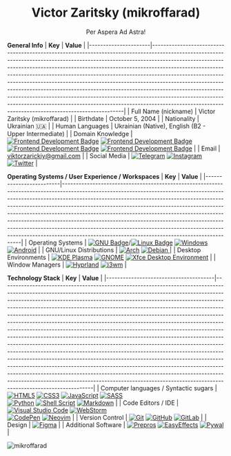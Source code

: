 <h1 align="center">Victor Zaritsky (mikroffarad)</h1>
<p align="center">Per Aspera Ad Astra!</p>
  
**General Info**
| **Key**              | **Value**                                                                                                                                                                                                                                                                                                                                                                                                                                                                                                                                                                                                                                                                                                          |
|----------------------|--------------------------------------------------------------------------------------------------------------------------------------------------------------------------------------------------------------------------------------------------------------------------------------------------------------------------------------------------------------------------------------------------------------------------------------------------------------------------------------------------------------------------------------------------------------------------------------------------------------------------------------------------------------------------------------------------------------------|
| Full Name (nickname) | Victor Zaritsky (mikroffarad)                                                                                                                                                                                                                                                                                                                                                                                                                                                                                                                                                                                                                                                                                      |
| Birthdate            | October 5, 2004                                                                                                                                                                                                                                                                                                                                                                                                                                                                                                                                                                                                                                                                                                    |
| Nationality          | Ukrainian 🇺🇦                                                                                                                                                                                                                                                                                                                                                                                                                                                                                                                                                                                                                                                                                                       |
| Human Languages      | Ukrainian (Native), English (B2 - Upper Intermediate)                                                                                                                                                                                                                                                                                                                                                                                                                                                                                                                                                                                                                                                              |
| Domain Knowledge     | [![Frontend Development Badge](https://img.shields.io/badge/-Frontend%20Development-01D277?style=for-the-badge&logoColor=white)](https://github.com/mikroffarad/mikroffarad) [![Frontend Development Badge](https://img.shields.io/badge/-Computer%20Science-5600FF?style=for-the-badge&logoColor=white)](https://github.com/mikroffarad/mikroffarad) <br> [![Frontend Development Badge](https://img.shields.io/badge/-Music%20Production-FF4314?style=for-the-badge&logoColor=white)](https://github.com/mikroffarad/mikroffarad)  [![Frontend Development Badge](https://img.shields.io/badge/-Eletrical%20Engineering-D0FF00?style=for-the-badge&logoColor=white)](https://github.com/mikroffarad/mikroffarad) |
| Email                | viktorzarickiy@gmail.com                                                                                                                                                                                                                                                                                                                                                                                                                                                                                                                                                                                                                                                                                           |
| Social Media         | [![Telegram](https://img.shields.io/badge/Telegram-2CA5E0?style=for-the-badge&logo=telegram&logoColor=white)](https://t.me/mikroffarad_perasperaadastra) [![Instagram](https://img.shields.io/badge/Instagram-%23E4405F.svg?style=for-the-badge&logo=Instagram&logoColor=white)](https://instagram.com/mikroffarad_perasperaadastra) [![Twitter](https://img.shields.io/badge/Twitter-%231DA1F2.svg?style=for-the-badge&logo=Twitter&logoColor=white)](https://twitter.com/mikroffarad)                                                                                                                                                                                                                            |

**Operating Systems / User Experience / Workspaces**
| **Key**                 | **Value**                                                                                                                                                                                                                                                                                                                                                                                                                                                                                                                                                                                                                       |
|-------------------------|---------------------------------------------------------------------------------------------------------------------------------------------------------------------------------------------------------------------------------------------------------------------------------------------------------------------------------------------------------------------------------------------------------------------------------------------------------------------------------------------------------------------------------------------------------------------------------------------------------------------------------|
| Operating Systems       | [![GNU Badge](https://img.shields.io/badge/-GNU-white?style=for-the-badge&logo=gnu&logoColor=black)](https://www.gnu.org/home.en.html)/[![Linux Badge](https://img.shields.io/badge/-Linux-FCC624?style=for-the-badge&logo=linux&logoColor=black)](https://www.kernel.org/) [![Windows](https://img.shields.io/badge/Windows-0078D6?style=for-the-badge&logo=windows&logoColor=white)](https://www.microsoft.com/en-us/windows)  [![Android](https://img.shields.io/badge/Android-3DDC84?style=for-the-badge&logo=android&logoColor=white)](https://source.android.com/)                                                        |
| GNU/Linux Distributions | [![Arch](https://img.shields.io/badge/Arch-1793D1?logo=arch-linux&logoColor=fff&style=for-the-badge)](https://archlinux.org/) [ ![Debian](https://img.shields.io/badge/Debian-D70A53?style=for-the-badge&logo=debian&logoColor=white)                                                                                                                                                                                                                                                                                                                                                                ](https://www.debian.org/) |
| Desktop Environments    | [![KDE Plasma](https://img.shields.io/badge/KDE%20Plasma-1d99f3?style=for-the-badge&logo=kde&logoColor=white)](https://kde.org/plasma-desktop/) [  ![GNOME](https://img.shields.io/badge/GNOME-white?style=for-the-badge&logo=gnome&logoColor=black)](https://www.gnome.org/) [  ![Xfce Desktop Environment](https://img.shields.io/badge/Xfce-0849ad?style=for-the-badge&logo=Xfce&logoColor=white)](https://www.xfce.org/)                                                                                                                                                                                                    |
| Window Managers         | [![Hyprland](https://img.shields.io/badge/Hyprland-4E518B?style=for-the-badge&logo=hyprland&logoColor=white)](https://hyprland.org/) [![i3wm](https://img.shields.io/badge/i3wm-535D6C?style=for-the-badge)](https://i3wm.org)                                                                                                                                                                                                                                                                                                                                                                                                  |

**Technology Stack**
| **Key**                               | **Value**                                                                                                                                                                                                                                                                                                                                                                                                                                                                                                                                                                                                                                                                                                                                                                                                                                                                                                                                                                                                                                                                                                                                                           |
|---------------------------------------|---------------------------------------------------------------------------------------------------------------------------------------------------------------------------------------------------------------------------------------------------------------------------------------------------------------------------------------------------------------------------------------------------------------------------------------------------------------------------------------------------------------------------------------------------------------------------------------------------------------------------------------------------------------------------------------------------------------------------------------------------------------------------------------------------------------------------------------------------------------------------------------------------------------------------------------------------------------------------------------------------------------------------------------------------------------------------------------------------------------------------------------------------------------------|
| Computer languages / Syntactic sugars | [![HTML5](https://img.shields.io/badge/html5-%23E34F26.svg?style=for-the-badge&logo=html5&logoColor=white)](https://developer.mozilla.org/en-US/docs/Learn/Getting_started_with_the_web/HTML_basics) [![CSS3](https://img.shields.io/badge/css3-%231572B6.svg?style=for-the-badge&logo=css3&logoColor=white)](https://developer.mozilla.org/en-US/docs/Web/CSS) [![JavaScript](https://img.shields.io/badge/javascript-%23323330.svg?style=for-the-badge&logo=javascript&logoColor=%23F7DF1E)](https://developer.mozilla.org/en-US/docs/Web/JavaScript) [![SASS](https://img.shields.io/badge/SASS-hotpink.svg?style=for-the-badge&logo=SASS&logoColor=white)](https://sass-lang.com) <br> [![Python](https://img.shields.io/badge/python-3670A0?style=for-the-badge&logo=python&logoColor=ffdd54)](https://www.python.org/)  [![Shell Script](https://img.shields.io/badge/shell_script-%23121011.svg?style=for-the-badge&logo=gnu-bash&logoColor=white)](https://www.gnu.org/software/bash/) [![Markdown](https://img.shields.io/badge/markdown-%23000000.svg?style=for-the-badge&logo=markdown&logoColor=white)](https://www.markdownguide.org/getting-started/) |
| Code Editors / IDE                    | [![Visual Studio Code](https://img.shields.io/badge/Visual%20Studio%20Code-0078d7.svg?style=for-the-badge&logo=visual-studio-code&logoColor=white)](https://code.visualstudio.com/)  [![WebStorm](https://img.shields.io/badge/webstorm-143?style=for-the-badge&logo=webstorm&logoColor=white&color=black)](https://www.jetbrains.com/webstorm/) <br> [![CodePen](https://img.shields.io/badge/CodePen-white?style=for-the-badge&logo=codepen&logoColor=black)](https://codepen.io/mikroffarad) [![Neovim](https://img.shields.io/badge/NeoVim-%2357A143.svg?&style=for-the-badge&logo=neovim&logoColor=white)](https://neovim.io/)                                                                                                                                                                                                                                                                                                                                                                                                                                                                                                                                 |
| Version Control                       | [![Git](https://img.shields.io/badge/git-%23F05033.svg?style=for-the-badge&logo=git&logoColor=white)](https://git-scm.com/) [![GitHub](https://img.shields.io/badge/github-%23121011.svg?style=for-the-badge&logo=github&logoColor=white)](https://github.com/mikroffarad) [![GitLab](https://img.shields.io/badge/gitlab-%23181717.svg?style=for-the-badge&logo=gitlab&logoColor=white)](https://gitlab.com/mikroffarad)                                                                                                                                                                                                                                                                                                                                                                                                                                                                                                                                                                                                                                                                                                                                           |
| Design                                | [![Figma](https://img.shields.io/badge/figma-%23F24E1E.svg?style=for-the-badge&logo=figma&logoColor=white)](https://figma.com)                                                                                                                                                                                                                                                                                                                                                                                                                                                                                                                                                                                                                                                                                                                                                                                                                                                                                                            |
| Additional Software                   | [![Prepros](https://img.shields.io/badge/Prepros-23bee6?style=for-the-badge)](https://prepros.io/) [![EasyEffects](https://img.shields.io/badge/EasyEffects-2179d9?style=for-the-badge)](https://github.com/wwmm/easyeffects) [![Pywal](https://img.shields.io/badge/Pywal-8a3ca7?style=for-the-badge)](https://github.com/dylanaraps/pywal)                                                                                                                                                                                                                                                                                                                                                                                                                                                                                                                                                                                                                                                                                                                                                                                                                        |

<p><img align="center" src="https://github-readme-streak-stats.herokuapp.com/?user=mikroffarad&" alt="mikroffarad" /></p>
